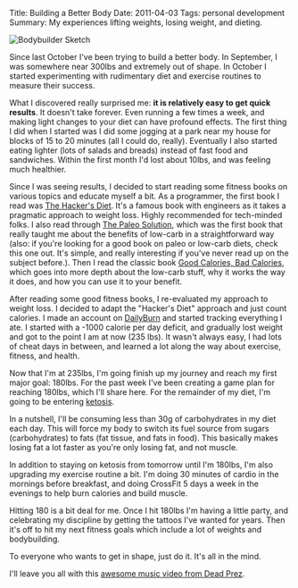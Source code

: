 Title: Building a Better Body
Date: 2011-04-03
Tags: personal development
Summary: My experiences lifting weights, losing weight, and dieting.


![Bodybuilder Sketch][]


Since last October I've been trying to build a better body.  In September, I
was somewhere near 300lbs and extremely out of shape.  In October I started
experimenting with rudimentary diet and exercise routines to measure their
success.

What I discovered really surprised me: **it is relatively easy to get quick
results**.  It doesn't take forever.  Even running a few times a week, and
making light changes to your diet can have profound effects.  The first thing
I did when I started was I did some jogging at a park near my house for blocks
of 15 to 20 minutes (all I could do, really).  Eventually I also started eating
lighter (lots of salads and breads) instead of fast food and sandwiches.
Within the first month I'd lost about 10lbs, and was feeling much healthier.

Since I was seeing results, I decided to start reading some fitness books on
various topics and educate myself a bit.  As a programmer, the first book I
read was [The Hacker's Diet][].  It's a famous book with engineers as it takes
a pragmatic approach to weight loss.  Highly recommended for tech-minded folks.
I also read through [The Paleo Solution][], which was the first book that
really taught me about the benefits of low-carb in a straightforward way (also:
if you're looking for a good book on paleo or low-carb diets, check this one
out.  It's simple, and really interesting if you've never read up on the
subject before.).  Then I read the classic book
[Good Calories, Bad Calories][], which goes into more depth about the low-carb
stuff, why it works the way it does, and how you can use it to your benefit.

After reading some good fitness books, I re-evaluated my approach to weight
loss.  I decided to adapt the "Hacker's Diet" approach and just count calories.
I made an account on [DailyBurn][] and started tracking everything I ate. I
started with a -1000 calorie per day deficit, and gradually lost weight and got
to the point I am at now (235 lbs).  It wasn't always easy, I had lots of cheat
days in between, and learned a lot along the way about exercise, fitness, and
health.

Now that I'm at 235lbs, I'm going finish up my journey and reach my first major
goal: 180lbs.  For the past week I've been creating a game plan for reaching
180lbs, which I'll share here.  For the remainder of my diet, I'm going to be
entering [ketosis][].

In a nutshell, I'll be consuming less than 30g of carbohydrates in my diet each
day.  This will force my body to switch its fuel source from sugars
(carbohydrates) to fats (fat tissue, and fats in food).  This basically makes
losing fat a lot faster as you're only losing fat, and not muscle.

In addition to staying on ketosis from tomorrow until I'm 180lbs, I'm also
upgrading my exercise routine a bit.  I'm doing 30 minutes of cardio in the
mornings before breakfast, and doing CrossFit 5 days a week in the evenings to
help burn calories and build muscle.

Hitting 180 is a bit deal for me.  Once I hit 180lbs I'm having a little party,
and celebrating my discipline by getting the tattoos I've wanted for years.
Then it's off to hit my next fitness goals which include a lot of weights and
bodybuilding.

To everyone who wants to get in shape, just do it.  It's all in the mind.

I'll leave you all with this [awesome music video from Dead Prez][].


  [Bodybuilder Sketch]: {filename}/images/2011/bodybuilder-sketch.png "Bodybuilder Sketch"
  [The Hacker's Diet]: http://www.fourmilab.ch/hackdiet/ "The Hacker's Diet"
  [The Paleo Solution]: http://www.amazon.com/gp/product/0982565844/ref=as_li_ss_tl?ie=UTF8&camp=1789&creative=390957&creativeASIN=0982565844&linkCode=as2&tag=rdegges-20 "The Paleo Solution"
  [Good Calories, Bad Calories]: http://www.amazon.com/gp/product/1400033462/ref=as_li_ss_tl?ie=UTF8&camp=1789&creative=390957&creativeASIN=1400033462&linkCode=as2&tag=rdegges-20 "Good Calories, Bad Calories"
  [DailyBurn]: http://dailyburn.com/ "DailyBurn"
  [ketosis]: http://forum.bodybuilding.com/showthread.php?t=132598293 "ketosis"
  [awesome music video from Dead Prez]: http://www.youtube.com/watch?v=8nartK6wodo "Back on my Regimen"
